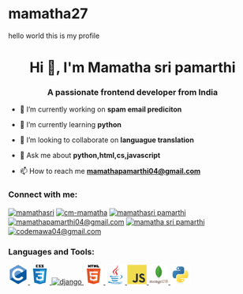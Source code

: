 # mamatha27
hello world this is my profile
<h1 align="center">Hi 👋, I'm Mamatha sri pamarthi</h1>
<h3 align="center">A passionate frontend developer from India</h3>

- 🔭 I’m currently working on **spam email prediciton**

- 🌱 I’m currently learning **python**

- 👯 I’m looking to collaborate on **languague translation**

- 💬 Ask me about **python,html,cs,javascript**

- 📫 How to reach me **mamathapamarthi04@gmail.com**

<h3 align="left">Connect with me:</h3>
<p align="left">
<a href="https://linkedin.com/in/mamathasri" target="blank"><img align="center" src="https://raw.githubusercontent.com/rahuldkjain/github-profile-readme-generator/master/src/images/icons/Social/linked-in-alt.svg" alt="mamathasri" height="30" width="40" /></a>
<a href="https://www.youtube.com/c/cm-mamatha" target="blank"><img align="center" src="https://raw.githubusercontent.com/rahuldkjain/github-profile-readme-generator/master/src/images/icons/Social/youtube.svg" alt="cm-mamatha" height="30" width="40" /></a>
<a href="https://www.codechef.com/users/mamathasri pamarthi" target="blank"><img align="center" src="https://cdn.jsdelivr.net/npm/simple-icons@3.1.0/icons/codechef.svg" alt="mamathasri pamarthi" height="30" width="40" /></a>
<a href="https://www.hackerrank.com/mamathapamarthi04@gmail.com" target="blank"><img align="center" src="https://raw.githubusercontent.com/rahuldkjain/github-profile-readme-generator/master/src/images/icons/Social/hackerrank.svg" alt="mamathapamarthi04@gmail.com" height="30" width="40" /></a>
<a href="https://codeforces.com/profile/mamatha sri pamarthi" target="blank"><img align="center" src="https://raw.githubusercontent.com/rahuldkjain/github-profile-readme-generator/master/src/images/icons/Social/codeforces.svg" alt="mamatha sri pamarthi" height="30" width="40" /></a>
<a href="https://www.hackerearth.com/codemawa04@gmail.com" target="blank"><img align="center" src="https://raw.githubusercontent.com/rahuldkjain/github-profile-readme-generator/master/src/images/icons/Social/hackerearth.svg" alt="codemawa04@gmail.com" height="30" width="40" /></a>
</p>

<h3 align="left">Languages and Tools:</h3>
<p align="left"> <a href="https://www.cprogramming.com/" target="_blank" rel="noreferrer"> <img src="https://raw.githubusercontent.com/devicons/devicon/master/icons/c/c-original.svg" alt="c" width="40" height="40"/> </a> <a href="https://www.w3schools.com/css/" target="_blank" rel="noreferrer"> <img src="https://raw.githubusercontent.com/devicons/devicon/master/icons/css3/css3-original-wordmark.svg" alt="css3" width="40" height="40"/> </a> <a href="https://www.djangoproject.com/" target="_blank" rel="noreferrer"> <img src="https://cdn.worldvectorlogo.com/logos/django.svg" alt="django" width="40" height="40"/> </a> <a href="https://www.w3.org/html/" target="_blank" rel="noreferrer"> <img src="https://raw.githubusercontent.com/devicons/devicon/master/icons/html5/html5-original-wordmark.svg" alt="html5" width="40" height="40"/> </a> <a href="https://www.java.com" target="_blank" rel="noreferrer"> <img src="https://raw.githubusercontent.com/devicons/devicon/master/icons/java/java-original.svg" alt="java" width="40" height="40"/> </a> <a href="https://developer.mozilla.org/en-US/docs/Web/JavaScript" target="_blank" rel="noreferrer"> <img src="https://raw.githubusercontent.com/devicons/devicon/master/icons/javascript/javascript-original.svg" alt="javascript" width="40" height="40"/> </a> <a href="https://www.mongodb.com/" target="_blank" rel="noreferrer"> <img src="https://raw.githubusercontent.com/devicons/devicon/master/icons/mongodb/mongodb-original-wordmark.svg" alt="mongodb" width="40" height="40"/> </a> <a href="https://www.python.org" target="_blank" rel="noreferrer"> <img src="https://raw.githubusercontent.com/devicons/devicon/master/icons/python/python-original.svg" alt="python" width="40" height="40"/> </a> </p>
